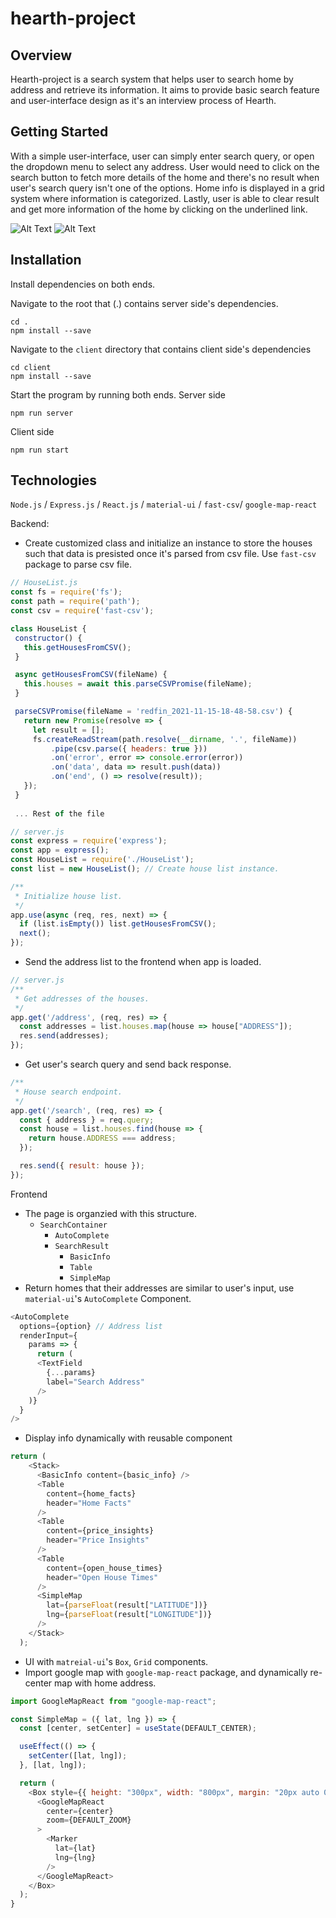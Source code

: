# hearth-project
 
## Overview
Hearth-project is a search system that helps user to search home by address and retrieve its information. It aims to provide basic search feature and user-interface design as it's an interview process of Hearth. 

## Getting Started
With a simple user-interface, user can simply enter search query, or open the dropdown menu to select any address. User would need to click on the search button to fetch more details of the home and there's no result when user's search query isn't one of the options. Home info is displayed in a grid system where information is categorized. Lastly, user is able to clear result and get more information of the home by clicking on the underlined link.

![Alt Text](https://media.giphy.com/media/40r9H6OkmbZDBDjYJH/giphy.gif)
![Alt Text](https://media.giphy.com/media/pddA73vaxLppPyfGuU/giphy.gif)

## Installation
Install dependencies on both ends.

Navigate to the root that (.) contains server side's dependencies.
```
cd . 
npm install --save
```

Navigate to the `client` directory that contains client side's dependencies
```
cd client
npm install --save
```

Start the program by running both ends.
Server side
```
npm run server
```

Client side
```
npm run start
```

## Technologies
`Node.js` / `Express.js` / `React.js` / `material-ui` / `fast-csv`/ `google-map-react`

Backend:
- Create customized class and initialize an instance to store the houses such that data is presisted once it's parsed from csv file. Use `fast-csv` package to parse csv file.
 ```javascript
 // HouseList.js
 const fs = require('fs');
 const path = require('path');
 const csv = require('fast-csv');
 
 class HouseList {  
  constructor() {
    this.getHousesFromCSV();
  }

  async getHousesFromCSV(fileName) {
    this.houses = await this.parseCSVPromise(fileName);
  }

  parseCSVPromise(fileName = 'redfin_2021-11-15-18-48-58.csv') {
    return new Promise(resolve => {
      let result = [];
      fs.createReadStream(path.resolve(__dirname, '.', fileName))
          .pipe(csv.parse({ headers: true }))
          .on('error', error => console.error(error))
          .on('data', data => result.push(data))
          .on('end', () => resolve(result));
    });
  }
  
  ... Rest of the file
  ```
  ```javascript
  // server.js
  const express = require('express');
  const app = express();
  const HouseList = require('./HouseList');
  const list = new HouseList(); // Create house list instance.

  /**
   * Initialize house list.
   */
  app.use(async (req, res, next) => {
    if (list.isEmpty()) list.getHousesFromCSV();
    next();
  });
  ```
- Send the address list to the frontend when app is loaded.
```javascript
// server.js
/**
 * Get addresses of the houses.
 */
app.get('/address', (req, res) => {
  const addresses = list.houses.map(house => house["ADDRESS"]);
  res.send(addresses);
});
```
- Get user's search query and send back response.
```javascript
/**
 * House search endpoint.
 */
app.get('/search', (req, res) => {
  const { address } = req.query;
  const house = list.houses.find(house => {
    return house.ADDRESS === address;
  });

  res.send({ result: house });
});
```

Frontend
- The page is organzied with this structure. 
  - `SearchContainer`
    - `AutoComplete`
    - `SearchResult`
      - `BasicInfo`
      - `Table`
      - `SimpleMap`
- Return homes that their addresses are similar to user's input, use `material-ui`'s `AutoComplete` Component.
```javascript
<AutoComplete 
  options={option} // Address list
  renderInput={
    params => {
      return (
      <TextField 
        {...params}
        label="Search Address"
      />
    )}
  }
/>
```
- Display info dynamically with reusable component
```javascript
return (
    <Stack>
      <BasicInfo content={basic_info} />
      <Table 
        content={home_facts} 
        header="Home Facts" 
      />
      <Table 
        content={price_insights} 
        header="Price Insights" 
      />
      <Table 
        content={open_house_times}
        header="Open House Times"
      />
      <SimpleMap
        lat={parseFloat(result["LATITUDE"])}
        lng={parseFloat(result["LONGITUDE"])} 
      />
    </Stack>
  );
```
- UI with `matreial-ui`'s `Box`, `Grid` components.
- Import google map with `google-map-react` package, and dynamically re-center map with home address.
```javascript
import GoogleMapReact from "google-map-react";

const SimpleMap = ({ lat, lng }) => {
  const [center, setCenter] = useState(DEFAULT_CENTER);

  useEffect(() => {
    setCenter([lat, lng]);
  }, [lat, lng]);

  return (
    <Box style={{ height: "300px", width: "800px", margin: "20px auto 0" }}>
      <GoogleMapReact 
        center={center}
        zoom={DEFAULT_ZOOM}
      > 
        <Marker 
          lat={lat}
          lng={lng}
        />
      </GoogleMapReact>
    </Box>
  );
}
```
